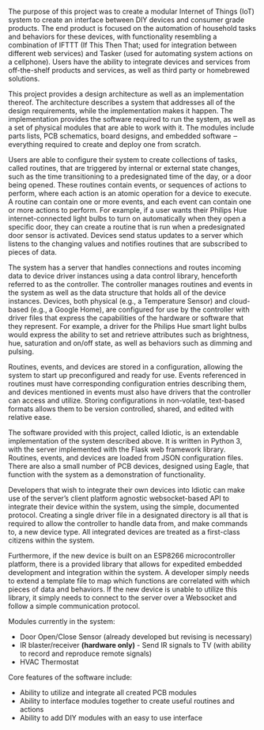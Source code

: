 The purpose of this project was to create a modular Internet of Things (IoT) system to create an interface between DIY
devices and consumer grade products. The end product is focused on the automation of household tasks and behaviors for
these devices, with functionality resembling a combination of IFTTT (If This Then That; used for integration between
different web services) and Tasker (used for automating system actions on a cellphone). Users have the ability to
integrate devices and services from off-the-shelf products and services, as well as third party or homebrewed solutions.

This project provides a design architecture as well as an implementation thereof. The architecture describes a system
that addresses all of the design requirements, while the implementation makes it happen. The implementation provides the
software required to run the system, as well as a set of physical modules that are able to work with it. The modules
include parts lists, PCB schematics, board designs, and embedded software ‒ everything required to create and deploy one
from scratch.

Users are able to configure their system to create collections of tasks, called routines, that are triggered by internal
or external state changes, such as the time transitioning to a predesignated time of the day, or a door being opened.
These routines contain events, or sequences of actions to perform, where each action is an atomic operation for a device
to execute. A routine can contain one or more events, and each event can contain one or more actions to perform. For
example, if a user wants their Philips Hue internet-connected light bulbs to turn on automatically when they open a
specific door, they can create a routine that is run when a predesignated door sensor is activated. Devices send status
updates to a server which listens to the changing values and notifies routines that are subscribed to pieces of data.

The system has a server that handles connections and routes incoming data to device driver instances using a data
control library, henceforth referred to as the controller. The controller manages routines and events in the system as
well as the data structure that holds all of the device instances. Devices, both physical (e.g., a Temperature Sensor)
and cloud-based (e.g., a Google Home), are configured for use by the controller with driver files that express the
capabilities of the hardware or software that they represent. For example, a driver for the Philips Hue smart light
bulbs would express the ability to set and retrieve attributes such as brightness, hue, saturation and on/off state, as
well as behaviors such as dimming and pulsing.

Routines, events, and devices are stored in a configuration, allowing the system to start up preconfigured and ready for
use. Events referenced in routines must have corresponding configuration entries describing them, and devices mentioned
in events must also have drivers that the controller can access and utilize. Storing configurations in non-volatile,
text-based formats allows them to be version controlled, shared, and edited with relative ease.

The software provided with this project, called Idiotic, is an extendable implementation of the system described above.
It is written in Python 3, with the server implemented with the Flask web framework library. Routines, events, and
devices are loaded from JSON configuration files. There are also a small number of PCB devices, designed using Eagle,
that function with the system as a demonstration of functionality.

Developers that wish to integrate their own devices into Idiotic can make use of the server’s client platform agnostic
websocket-based API to integrate their device within the system, using the simple, documented protocol. Creating a
single driver file in a designated directory is all that is required to allow the controller to handle data from, and
make commands to, a new device type. All integrated devices are treated as a first-class citizens within the system.

Furthermore, if the new device is built on an ESP8266 microcontroller platform, there is a provided library that allows
for expedited embedded development and integration within the system. A developer simply needs to extend a template file
to map which functions are correlated with which pieces of data and behaviors. If the new device is unable to utilize
this library, it simply needs to connect to the server over a Websocket and follow a simple communication protocol.

Modules currently in the system:
* Door Open/Close Sensor (already developed but revising is necessary)
* IR blaster/receiver **(hardware only)** - Send IR signals to TV (with ability to record and reproduce remote signals)
* HVAC Thermostat
		
Core features of the software  include:
* Ability to utilize and integrate all created PCB modules
* Ability to interface modules together to create useful routines and actions
* Ability to add DIY modules with an easy to use interface
